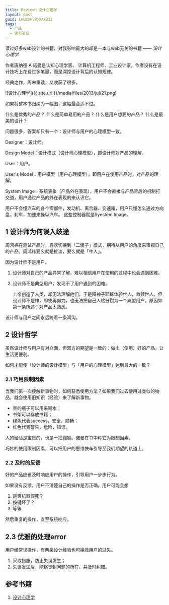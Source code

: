 ```yaml
---
title: Review：设计心理学
layout: post
guid: LmU2sFvPjXAk212
tags:
  - 产品
  - 读书笔记
---
```


读过好多web设计的书籍，对我影响最大的却是一本与web无关的书籍 —— *设计心理学* 

作者唐纳德·A·诺曼是认知心理学家、 计算机工程师、工业设计家。作者没有在设计技巧上花费过多笔墨，而是深挖设计背后的认知规律。

经典之作，周末重读，又收获了很多。


<span class="image-600">![设计心理学]({{ site.url }}/media/files/2013/jul/21.png)</span>

如果将整本书归纳为一幅图，这幅最合适不过。

什么是优秀的产品？
什么是简单易用的产品？
什么是用户想要的产品？
什么是最美的设计？

问题很多，答案却只有一个：设计师与用户的心理模型一致。

Designer：设计师。

Design Model：设计模式（设计师心理模型），即设计师对产品的理解。

User：用户。

User's Model：用户模型（用户心理模型），即用户在使用产品时，对产品的理解。

System Image：系统表象（产品外在表现），用户不会直接与产品背后的机制打交道，用户通过产品的外在表现的来认识它。

用户不会懂汽车的各个零部件，发动机、离合器、变速箱，用户只懂怎么通过方向盘，刹车，加速来操纵汽车。 这些控制器就是Syestem Image。


## 1 设计师为何误入歧途

周鸿祎在测试产品时，喜欢切换到「二傻子」模式，期待从用户的角度来审视自己的产品。周鸿祎要么就是扯淡，要么就是「牛人」。

因为设计师不是用户。

1. 设计师对自己的产品异常了解，难以相信用户在使用的过程中也会遇到困难。

2. 设计师不是典型用户，发现不了用户遇到的困难。

	上帝创造了人类，却无法理解他们，于是降神子耶稣体验世人，救赎世人。但设计师不是神，即使再努力，也无法把自己人格分裂为一个典型用户。原因如第一条所述：对产品太熟悉。

设计师与用户之间永远跨着一条鸿沟。


## 2 设计哲学

虽然设计师与用户有对立面，但双方的期望是一致的：做出（使用）好的产品，让生活更便利。

如何才能使「设计师的设计模型」与「用户的心理模型」达到最大的一致？


### 2.1 巧用限制因素


当我们第一次接触新事物时，如何获悉使用方法？如果我们过去使用过类似的物品，就会使用旧知识（经验）来了解新事物。

* 空的瓶子可以用来喝水；
* 书架可以存放书籍；
* 绿色代表success，安全，顺畅；
* 红色代表警告，危险，错误。

人的经验是宝贵的，也是一把枷锁。诺曼在书中称它为限制因素。

巧妙的使用限制因素，可以把用户的思维快车引导至我们期望的轨道上。


### 2.2 及时的反馈

好的产品应该及时响应用户的操作，引导用户一步步行为。

如果没有反馈，用户不清楚自己的操作是否正确。用户可能会想

1. 是否机器假死？
2. 按键坏了？
3. 等等

然后重复的操作，直至系统响应。


## 2.3 优雅的处理error

用户经常误操作，有两条设计经验也可挽救用户的过失。

1. 采取措施，防止失误发生；
2. 失误发生后，能察觉到问题的所在，并及时纠错。


## 参考书籍

1. [设计心理学](http://book.douban.com/subject/4606471/)